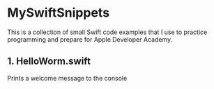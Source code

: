 # MySwiftSnippets

This is a collection of small Swift code examples that I use to practice programming and prepare for Apple Developer Academy.

## 1. HelloWorm.swift
Prints a welcome message to the console
